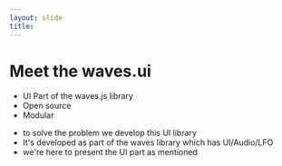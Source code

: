 ```yaml
---
layout: slide
title: 
---
```


# Meet the waves.ui  

* UI Part of the waves.js library
* Open source
* Modular

<aside class="notes" markdown="1">

* to solve the problem we develop this UI library
* It's developed as part of the waves library which has UI/Audio/LFO
* we're here to present the UI part as mentioned

</aside>